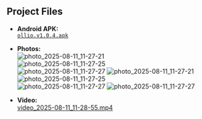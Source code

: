 ## Project Files

- **Android APK:**  
  [`ollio.v1.0.4.apk`](./demo/ollio.v1.0.4.apk)

- **Photos:**  
  ![photo_2025-08-11_11-27-21](./demo/photo_2025-08-11_11-27-21.jpg)  
  ![photo_2025-08-11_11-27-25](./demo/photo_2025-08-11_11-27-25.jpg)  
  ![photo_2025-08-11_11-27-27](./demo/photo_2025-08-11_11-27-27.jpg)
  ![photo_2025-08-11_11-27-21](./demo/photo_2025-08-11_11-33-52.jpg)  
  ![photo_2025-08-11_11-27-25](./demo/photo_2025-08-11_11-33-54.jpg)  
  ![photo_2025-08-11_11-27-27](./demo/photo_2025-08-11_11-33-56.jpg)
  ![photo_2025-08-11_11-27-27](./demo/photo_2025-08-11_11-33-57.jpg)

- **Video:**  
  [video_2025-08-11_11-28-55.mp4](./demo/video_2025-08-11_11-28-55.mp4)